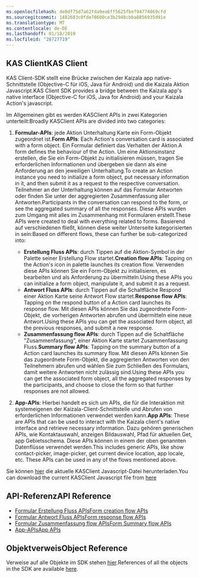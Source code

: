 ```yaml
---
ms.openlocfilehash: de0df75d7a62fda9ea6ff5625fbef94774069cfd
ms.sourcegitcommit: 1482683c0fde70600ce3b2948cbba8856935d91e
ms.translationtype: MT
ms.contentlocale: de-DE
ms.lasthandoff: 01/18/2019
ms.locfileid: "28727719"
---
```

## <a name="kas-client"></a><span data-ttu-id="db74d-101">KAS Client</span><span class="sxs-lookup"><span data-stu-id="db74d-101">KAS Client</span></span>

<span data-ttu-id="db74d-102">KAS Client-SDK stellt eine Brücke zwischen der Kaizala app native-Schnittstelle (Objective-C für iOS, Java für Android) und die Kaizala Aktion Javascript.</span><span class="sxs-lookup"><span data-stu-id="db74d-102">KAS Client SDK provides a bridge between the Kaizala app's native interface (Objective-C for iOS, Java for Android) and your Kaizala Action's javascript.</span></span>

<span data-ttu-id="db74d-103">Im Allgemeinen gibt es werden KASClient APIs in zwei Kategorien unterteilt:</span><span class="sxs-lookup"><span data-stu-id="db74d-103">Broadly KASClient APIs are divided into two categories:</span></span>
1.  <span data-ttu-id="db74d-104">**Formular-APIs**: jede Aktion Unterhaltung Karte ein Form-Objekt zugeordnet ist.</span><span class="sxs-lookup"><span data-stu-id="db74d-104">**Form APIs**: Each Action's conversation card is associated with a form object.</span></span> <span data-ttu-id="db74d-105">Ein Formular definiert das Verhalten der Aktion.</span><span class="sxs-lookup"><span data-stu-id="db74d-105">A form defines the behaviour of the Action.</span></span> <span data-ttu-id="db74d-106">Um eine Aktionsinstanz erstellen, die Sie ein Form-Objekt zu initialisieren müssen, tragen Sie erforderlichen Informationen und übergeben sie dann als eine Anforderung an den jeweiligen Unterhaltung.</span><span class="sxs-lookup"><span data-stu-id="db74d-106">To create an Action instance you need to initialize a form object, put necessary information in it, and then submit it as a request to the respective conversation.</span></span> <span data-ttu-id="db74d-107">Teilnehmer an der Unterhaltung können auf das Formular Antworten oder finden Sie unter der aggregierten Zusammenfassung aller Antworten.</span><span class="sxs-lookup"><span data-stu-id="db74d-107">Participants in the conversation can respond to the form, or see the aggregated summary of all the responses.</span></span> <span data-ttu-id="db74d-108">Diese APIs wurden zum Umgang mit alles im Zusammenhang mit Formularen erstellt.</span><span class="sxs-lookup"><span data-stu-id="db74d-108">These APIs were created to deal with everything related to forms.</span></span> <span data-ttu-id="db74d-109">Basierend auf verschiedenen fließt, können diese weiter Unterseite kategorisierten in sein:</span><span class="sxs-lookup"><span data-stu-id="db74d-109">Based on different flows, these can further be sub-categorized into:</span></span>
    *   <span data-ttu-id="db74d-110">**Erstellung Fluss APIs**: durch Tippen auf die Aktion-Symbol in der Palette seiner Erstellung Flow startet.</span><span class="sxs-lookup"><span data-stu-id="db74d-110">**Creation flow APIs**:  Tapping on the Action's icon in palette launches its creation flow.</span></span> <span data-ttu-id="db74d-111">Verwenden diese APIs können Sie ein Form-Objekt zu initialisieren, es bearbeiten und als Anforderung zu übermitteln.</span><span class="sxs-lookup"><span data-stu-id="db74d-111">Using these APIs you can initialize a form object, manipulate it, and submit it as a request.</span></span>
    *   <span data-ttu-id="db74d-112">**Antwort Fluss APIs**: durch Tippen auf die Schaltfläche Respond einer Aktion Karte seine Antwort Flow startet.</span><span class="sxs-lookup"><span data-stu-id="db74d-112">**Response flow APIs**: Tapping on the respond button of a Action card launches its response flow.</span></span> <span data-ttu-id="db74d-113">Mit diesen APIs können Sie das zugeordnete Form-Objekt, die vorherigen Antworten abrufen und übermitteln eine neue Antwort.</span><span class="sxs-lookup"><span data-stu-id="db74d-113">Using these APIs you can get the associated form object, all the previous responses, and submit a new response.</span></span>
    *   <span data-ttu-id="db74d-114">**Zusammenfassung flow APIs**: durch Tippen auf die Schaltfläche "Zusammenfassung", einer Aktion Karte startet Zusammenfassung Fluss.</span><span class="sxs-lookup"><span data-stu-id="db74d-114">**Summary flow APIs**: Tapping on the summary button of a Action card launches its summary flow.</span></span> <span data-ttu-id="db74d-115">Mit diesen APIs können Sie das zugeordnete Form-Objekt, die aggregierten Antworten von den Teilnehmern abrufen und wählen Sie zum Schließen des Formulars, damit weitere Antworten nicht zulässig sind.</span><span class="sxs-lookup"><span data-stu-id="db74d-115">Using these APIs you can get the associated form object, all the aggregated responses by the participants, and choose to close the form so that further responses are not allowed.</span></span>
    
2.  <span data-ttu-id="db74d-116">**App-APIs**: Hierbei handelt es sich um APIs, die für die Interaktion mit systemeigenen der Kaizala-Client-Schnittstelle und Abrufen von erforderlichen Informationen verwendet werden kann.</span><span class="sxs-lookup"><span data-stu-id="db74d-116">**App APIs**: These are APIs that can be used to interact with the Kaizala client's native interface and retrieve necessary information.</span></span> <span data-ttu-id="db74d-117">Dazu gehören generischen APIs, wie Kontaktauswahl, anzeigen Bildauswahl, Pfad für aktuellen Get, app Gebietsschema. Diese APIs können in einem der oben genannten Datenflüsse verwendet werden.</span><span class="sxs-lookup"><span data-stu-id="db74d-117">This includes generic APIs, like show contact-picker, image-picker, get current device location, app locale, etc. These APIs can be used in any of the flows mentioned above.</span></span>

<span data-ttu-id="db74d-118">Sie können [hier](https://manage.kaiza.la/MiniApps/DownloadSDK) die aktuelle KASClient Javascript-Datei herunterladen.</span><span class="sxs-lookup"><span data-stu-id="db74d-118">You can download the current KASClient Javascript file from [here](https://manage.kaiza.la/MiniApps/DownloadSDK)</span></span>

## <a name="api-reference"></a><span data-ttu-id="db74d-119">API-Referenz</span><span class="sxs-lookup"><span data-stu-id="db74d-119">API Reference</span></span>

*   [<span data-ttu-id="db74d-120">Formular Erstellung Fluss APIs</span><span class="sxs-lookup"><span data-stu-id="db74d-120">Form creation flow APIs</span></span>](generated/modules/kasclient.form.md#creation)
*   [<span data-ttu-id="db74d-121">Formular Antwort Fluss APIs</span><span class="sxs-lookup"><span data-stu-id="db74d-121">Form response flow APIs</span></span>](generated/modules/kasclient.form.md#response)
*   [<span data-ttu-id="db74d-122">Formular Zusammenfassung flow APIs</span><span class="sxs-lookup"><span data-stu-id="db74d-122">Form Summary flow APIs</span></span>](generated/modules/kasclient.form.md#summary)
*   [<span data-ttu-id="db74d-123">App-APIs</span><span class="sxs-lookup"><span data-stu-id="db74d-123">App APIs</span></span>](generated/modules/kasclient.app.md)

## <a name="object-reference"></a><span data-ttu-id="db74d-124">Objektverweis</span><span class="sxs-lookup"><span data-stu-id="db74d-124">Object Reference</span></span>

<span data-ttu-id="db74d-125">Verweise auf alle Objekte im SDK stehen [hier](objects.md).</span><span class="sxs-lookup"><span data-stu-id="db74d-125">References of all the objects in the SDK are available [here](objects.md).</span></span>
